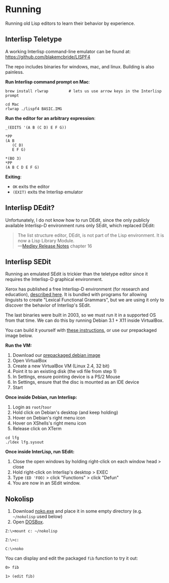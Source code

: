 # Running

Running old Lisp editors to learn their behavior by experience.

## Interlisp Teletype

A working Interlisp command-line emulator can be found at:<br>
https://github.com/blakemcbride/LISPF4

The repo includes binaries for windows, mac, and linux.  Building is also painless.

__Run Interlisp command prompt on Mac__:

```
brew install rlwrap         # lets us use arrow keys in the Interlisp prompt

cd Mac
rlwrap ./lispf4 BASIC.IMG
```

__Run the editor for an arbitrary expression__:

```
_(EDITS '(A B (C D) E F G))    

*PP
(A B
   (C D)
   E F G)

*(BO 3)
*PP
(A B C D E F G)
```

__Exiting__:

- `OK` exits the editor
- `(EXIT)` exits the Interlisp emulator

## Interlisp DEdit?

Unfortunately, I do not know how to run DEdit, since the only publicly available
Interlisp-D environment runs only SEdit, which replaced DEdit:

> The list structure editor, DEdit, is not part of the Lisp environment. It is
> now a Lisp Library Module.<br>
> —[Medley Release Notes] chapter 16


## Interlisp SEDit

Running an emulated SEdit is trickier than the teletype editor since it requires
the Interlisp-D graphical environment.

Xerox has published a free Interlisp-D environment (for research and education),
[described here][LFG]. It is bundled with programs for allowing linguists to
create "Lexical Functional Grammars", but we are using it only to discover the
behavior of Interlisp's SEdit.

The last binaries were built in 2003, so we must run it in a supported OS from
that time. We can do this by running Debian 3.1 + X11 inside VirtualBox.

You can build it yourself with [these instructions], or use our prepackaged
image below.

__Run the VM:__

1. Download our [prepackaged debian image]
1. Open VirtualBox
1. Create a new VirtualBox VM (Linux 2.4, 32 bit)
1. Point it to an existing disk (the vdi file from step 1)
1. In Settings, ensure pointing device is a PS/2 Mouse
1. In Settings, ensure that the disc is mounted as an IDE device
1. Start

__Once inside Debian, run Interlisp:__

1. Login as `root`/`toor`
1. Hold click on Debian's desktop (and keep holding)
1. Hover on Debian's right menu icon
1. Hover on XShells's right menu icon
1. Release click on XTerm

```
cd lfg
./ldex lfg.sysout
```

__Once inside InterLisp, run SEdit:__

1. Close the open windows by holding right-click on each window head > close
1. Hold right-click on Interlisp's desktop > EXEC
1. Type `(ED 'FOO)` > click "Functions" > click "Defun"
1. You are now in an SEdit window.

## Nokolisp

1. Download [noko.exe] and place it in some empty directory (e.g. `~/nokolisp` used below)
1. Open [DOSBox].

```
Z:\>mount c: ~/nokolisp

Z:\>c:

C:\>noko
```

You can display and edit the packaged `fib` function to try it out:

```
0> fib

1> (edit fib)
```

[Medley Release Notes]:http://bitsavers.trailing-edge.com/pdf/xerox/interlisp-d/198809_Medley_1.0/400006_Lisp_Release_Notes_Medley_Release_1.0_Sep88.pdf
[these instructions]:https://gist.github.com/grav/7fe0f054f5ad04da2bb0eef2414a663b
[LFG]:http://www2.parc.com/isl/groups/nltt/medley/
[prepackaged debian image]:https://github.com/shaunlebron/history-of-lisp-editing/releases/download/0.0/Debian.3.1r0a.x86.netinstall.vdi.zip
[noko.exe]:http://timonoko.github.io/noko.exe
[DOSBox]:https://www.dosbox.com/
